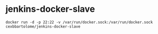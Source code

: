 # jenkins-docker-slave

```
docker run -d -p 22:22 -v /var/run/docker.sock:/var/run/docker.sock cexbbartolome/jenkins-docker-slave
```
